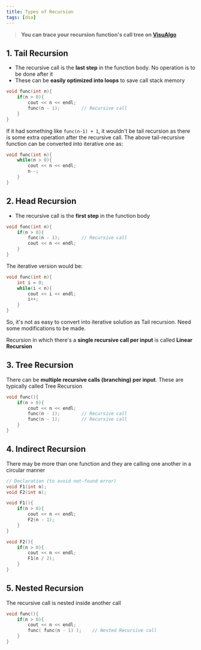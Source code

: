 ```yaml
---
title: Types of Recursion
tags: [dsa]
---
```


> **You can trace your recursion function's call tree on [VisuAlgo](https://visualgo.net/en/recursion)**

## 1. Tail Recursion

- The recursive call is the **last step** in the function body. No operation is to be done after it
- These can be **easily optimized into loops** to save call stack memory

```cpp
void func(int n){
    if(n > 0){
        cout << n << endl;
        func(n - 1);        // Recursive call
    }
}
```

If it had something like `func(n-1) + 1`, it wouldn't be tail recursion as there is some extra operation after the recursive call. The above tail-recursive function can be converted into iterative one as:

```cpp
void func(int n){
    while(n > 0){
        cout << n << endl;
        n--;
    }
}
```

## 2. Head Recursion

- The recursive call is the **first step** in the function body

```cpp
void func(int n){
    if(n > 0){
        func(n - 1);        // Recursive call
        cout << n << endl;
    }
}
```

The iterative version would be:

```cpp
void func(int n){
    int i = 0;
    while(i < n){
        cout << i << endl;
        i++;
    }
}
```

So, it's not as easy to convert into iterative solution as Tail recursion. Need some modifications to be made.

Recursion in which there's a **single recursive call per input** is called **Linear Recursion**

## 3. Tree Recursion

There can be **multiple recursive calls (branching) per input**. These are typically called Tree Recursion

```cpp
void func(){
    if(n > 0){
        cout << n << endl;
        func(n - 1);        // Recursive call
        func(n - 1);        // Recursive call
    }
}
```

## 4. Indirect Recursion

There may be more than one function and they are calling one another in a circular manner

```cpp
// Declaration (to avoid not-found error)
void F1(int n);
void F2(int n);

void F1(){
    if(n > 0){
        cout << n << endl;
        F2(n - 1);
    }
}

void F2(){
    if(n > 0){
        cout << n << endl;
        F1(n / 2);
    }
}
```

## 5. Nested Recursion

The recursive call is nested inside another call

```cpp
void func(){
    if(n > 0){
        cout << n << endl;
        func( func(n - 1) );    // Nested Recursive call
    }
}
```
